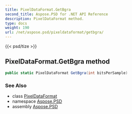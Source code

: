 ```yaml
---
title: PixelDataFormat.GetBgra
second_title: Aspose.PSD for .NET API Reference
description: PixelDataFormat method. 
type: docs
weight: 190
url: /net/aspose.psd/pixeldataformat/getbgra/
---
```

{{< psd/tize >}}
## PixelDataFormat.GetBgra method

```csharp
public static PixelDataFormat GetBgra(int bitsPerSample)
```

### See Also

* class [PixelDataFormat](../)
* namespace [Aspose.PSD](../../pixeldataformat/)
* assembly [Aspose.PSD](../../../)


